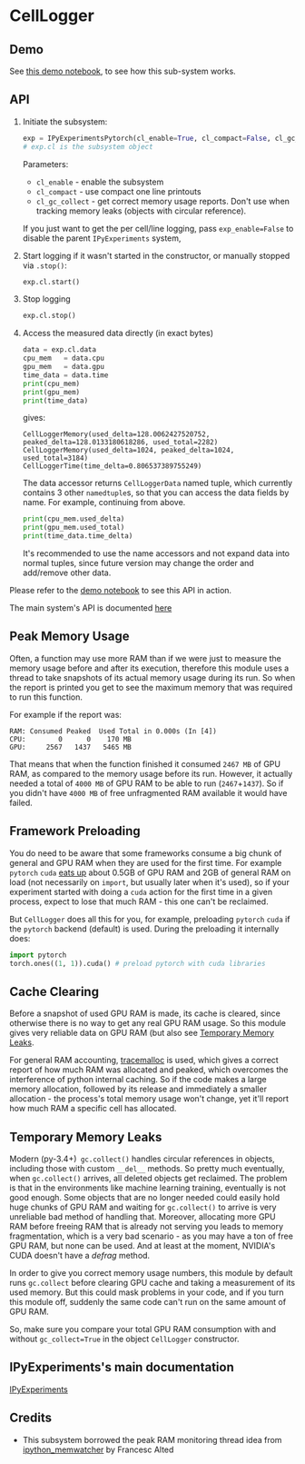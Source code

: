 # CellLogger

## Demo

See [this demo notebook](https://github.com/stas00/ipyexperiments/blob/master/demo_cl.ipynb), to see how this sub-system works.

## API

1. Initiate the subsystem:
   ```python
   exp = IPyExperimentsPytorch(cl_enable=True, cl_compact=False, cl_gc_collect=True)
   # exp.cl is the subsystem object
   ```
   Parameters:
   * `cl_enable` - enable the subsystem
   * `cl_compact` - use compact one line printouts
   * `cl_gc_collect` - get correct memory usage reports. Don't use when tracking memory leaks (objects with circular reference).

   If you just want to get the per cell/line logging, pass `exp_enable=False` to disable the parent `IPyExperiments` system,

2. Start logging if it wasn't started in the constructor, or manually stopped via `.stop()`:
   ```python
   exp.cl.start()
   ```

3. Stop logging
   ```python
   exp.cl.stop()
   ```

4. Access the measured data directly (in exact bytes)
   ```python
   data = exp.cl.data
   cpu_mem   = data.cpu
   gpu_mem   = data.gpu
   time_data = data.time
   print(cpu_mem)
   print(gpu_mem)
   print(time_data)

   ```
   gives:
   ```
   CellLoggerMemory(used_delta=128.0062427520752, peaked_delta=128.0133180618286, used_total=2282)
   CellLoggerMemory(used_delta=1024, peaked_delta=1024, used_total=3184)
   CellLoggerTime(time_delta=0.806537389755249)
   ```
   The data accessor returns `CellLoggerData` named tuple, which currently contains
   3 other `namedtuple`s, so that you can access the data fields by name. For example, continuing from above.

   ```python
   print(cpu_mem.used_delta)
   print(gpu_mem.used_total)
   print(time_data.time_delta)
   ```
   It's recommended to use the name accessors and not expand data into normal tuples, since future version may change the order and add/remove other data.

Please refer to the [demo notebook](https://github.com/stas00/ipyexperiments/blob/master/demo_cl.ipynb) to see this API in action.

The main system's API is documented [here](./ipyexperiments.md#API)


## Peak Memory Usage

Often, a function may use more RAM than if we were just to measure the memory usage before and after its execution, therefore this module uses a thread to take snapshots of its actual memory usage during its run. So when the report is printed you get to see the maximum memory that was required to run this function.

For example if the report was:

```
RAM: Consumed Peaked  Used Total in 0.000s (In [4])
CPU:        0      0    170 MB
GPU:     2567   1437   5465 MB
```

That means that when the function finished it consumed `2467 MB` of GPU RAM, as compared to the memory usage before its run. However, it actually needed a total of `4000 MB` of GPU RAM to be able to run (`2467`+`1437`). So if you didn't have `4000 MB` of free unfragmented RAM available it would have failed.

## Framework Preloading

You do need to be aware that some frameworks consume a big chunk of general and GPU RAM when they are used for the first time. For example `pytorch` `cuda` [eats up](
https://docs.fast.ai/dev/gpu.html#unusable-gpu-ram-per-process) about 0.5GB of GPU RAM and 2GB of general RAM on load (not necessarily on `import`, but usually later when it's used), so if your experiment started with doing a `cuda` action for the first time in a given process, expect to lose that much RAM - this one can't be reclaimed.

But `CellLogger` does all this for you, for example, preloading `pytorch` `cuda` if the `pytorch` backend (default) is used. During the preloading it internally does:

   ```python
   import pytorch
   torch.ones((1, 1)).cuda() # preload pytorch with cuda libraries
   ```

## Cache Clearing

Before a snapshot of used GPU RAM is made, its cache is cleared, since otherwise there is no way to get any real GPU RAM usage. So this module gives very reliable data on GPU RAM (but also see [Temporary Memory Leaks](#temporary-memory-leaks).

For general RAM accounting, [tracemalloc](https://docs.python.org/3/library/tracemalloc.html) is used, which gives a correct report of how much RAM was allocated and peaked, which overcomes the interference of python internal caching. So if the code makes a large memory allocation, followed by its release and immediately a smaller allocation - the process's total memory usage won't change, yet it'll report how much RAM a specific cell has allocated.

## Temporary Memory Leaks

Modern (py-3.4+)` gc.collect()` handles circular references in objects, including those with custom `__del__` methods. So pretty much eventually, when `gc.collect()` arrives, all deleted objects get reclaimed. The problem is that in the environments like machine learning training, eventually is not good enough. Some objects that are no longer needed could easily hold huge chunks of GPU RAM and waiting for `gc.collect()` to arrive is very unreliable bad method of handling that. Moreover, allocating more GPU RAM before freeing RAM that is already not serving you leads to memory fragmentation, which is a very bad scenario - as you may have a ton of free GPU RAM, but none can be used. And at least at the moment, NVIDIA's CUDA doesn't have a *defrag* method.

In order to give you correct memory usage numbers, this module by default runs `gc.collect` before clearing GPU cache and taking a measurement of its used memory. But this could mask problems in your code, and if you turn this module off, suddenly the same code can't run on the same amount of GPU RAM.

So, make sure you compare your total GPU RAM consumption with and without `gc_collect=True` in the object `CellLogger` constructor.


## IPyExperiments's main documentation

[IPyExperiments](https://github.com/stas00/ipyexperiments/blob/master/docs/ipyexperiments.md)


## Credits

* This subsystem borrowed the peak RAM monitoring thread idea from [ipython_memwatcher](https://github.com/FrancescAlted/ipython_memwatcher) by Francesc Alted
